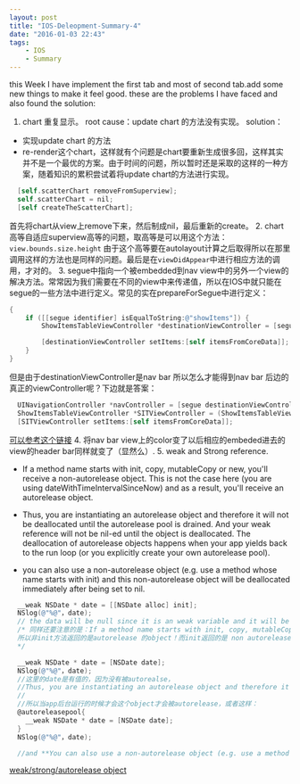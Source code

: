 ```yaml
---
layout: post
title: "IOS-Deleopment-Summary-4"
date: "2016-01-03 22:43"
tags:
    - IOS
    - Summary
---
```

this Week I have implement the first tab and most of second tab.add some new things to make it feel good.
these are the problems I have faced and also found the solution:
1. chart 重复显示。
root cause：update chart 的方法没有实现。
solution：

 - 实现update chart 的方法
 - re-render这个chart，这样就有个问题是chart要重新生成很多回，这样其实并不是一个最优的方案。由于时间的问题，所以暂时还是采取的这样的一种方案，随着知识的累积尝试着将update chart的方法进行实现。

```objectivec
  [self.scatterChart removeFromSuperview];
  self.scatterChart = nil;
  [self createTheScatterChart];
```
首先将chart从view上remove下来，然后制成nil，最后重新的create。
2. chart高等自适应superview高等的问题，取高等是可以用这个方法：``` view.bounds.size.height``` 由于这个高等要在autolayout计算之后取得所以在那里调用这样的方法也是同样的问题。最后是在```viewDidAppear```中进行相应方法的调用，才对的。
3. segue中指向一个被embedded到nav view中的另外一个view的解决方法。常常因为我们需要在不同的view中来传递值，所以在IOS中就只能在segue的一些方法中进行定义。常见的实在prepareForSegue中进行定义：

```objectivec
{
    if ([[segue identifier] isEqualToString:@"showItems"]) {
        ShowItemsTableViewController *destinationViewController = [segue destinationViewController];

        [destinationViewController setItems:[self itemsFromCoreData]];
    }
}
```

但是由于destinationViewController是nav bar 所以怎么才能得到nav bar 后边的真正的viewController呢？下边就是答案：

```objectivec
  UINavigationController *navController = [segue destinationViewController];
  ShowItemsTableViewController *SITViewController = (ShowItemsTableViewController *)([navController viewControllers][0]);
  [SITViewController setItems:[self itemsFromCoreData]];
```

[可以参考这个链接](http://stackoverflow.com/questions/19774583/setting-a-property-in-a-segue-with-navigation-controller-containing-another-view)
4. 将nav bar view上的color变了以后相应的embeded进去的view的header bar同样就变了（显然么）.
5. weak and Strong reference.

- If a method name starts with init, copy, mutableCopy or new, you'll receive a non-autorelease object. This is not the case here (you are using dateWithTimeIntervalSinceNow) and as a result, you'll receive an autorelease object.

- Thus, you are instantiating an autorelease object and therefore it will not be deallocated until the autorelease pool is drained. And your weak reference will not be nil-ed until the object is deallocated. The deallocation of autorelease objects happens when your app yields back to the run loop (or you explicitly create your own autorelease pool).

- you can also use a non-autorelease object (e.g. use a method whose name starts with init) and this non-autorelease object will be deallocated immediately after being set to nil.

```objectivec
  __weak NSDate * date = [[NSDate alloc] init];
  NSlog(@"%@"，date);
  // the data will be null since it is an weak variable and it will be release after the assignment.**weak reference是不被记录成为owner的所以在ARC计算的时候是不被计算的**，所以in this case date object就会被释放掉。
  /* 同样还要注意的是：If a method name starts with init, copy, mutableCopy or new, you'll receive a non-autorelease object. This is not the case here (you are using dateWithTimeIntervalSinceNow) and as a result, you'll receive an autorelease object.
  所以非init方法返回的是autorelease 的object！而init返回的是 non autorelease的object
  */

  __weak NSDate * date = [NSDate date];
  NSlog(@"%@"，date);
  //这里的date是有值的，因为没有被autorealse，
  //Thus, you are instantiating an autorelease object and therefore it will not be deallocated until the autorelease pool is drained. And your weak reference will not be nil-ed until the object is deallocated. The deallocation of autorelease objects happens when your app yields back to the run loop (or you explicitly create your own autorelease pool).
  //
  //所以当app后台运行的时候才会这个object才会被autorelease，或者这样：
  @autoreleasepool{
    __weak NSDate * date = [NSDate date];
  }
  NSlog(@"%@"，date);

  //and **You can also use a non-autorelease object (e.g. use a method whose name starts with init) and this non-autorelease object will be deallocated immediately after being set to nil**:
```
[weak/strong/autorelease object](http://stackoverflow.com/questions/24464747/ios-about-weak-and-strong-whats-the-result-should-be-and-constant-declare)
